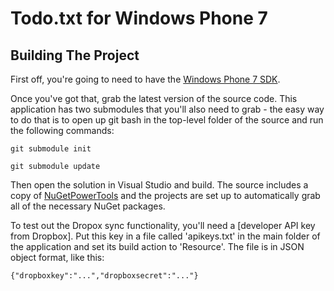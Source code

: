 # Todo.txt for Windows Phone 7

## Building The Project

First off, you're going to need to have the [Windows Phone 7 SDK](http://msdn.microsoft.com/en-us/library/ff402530%28v=vs.92%29.aspx).

Once you've got that, grab the latest version of the source code. This application has two submodules that you'll also need to grab - the easy way to do that is to open up git bash in the top-level folder of the source and run the following commands:

	git submodule init

	git submodule update

Then open the solution in Visual Studio and build. The source includes a copy of [NuGetPowerTools](https://github.com/davidfowl/NuGetPowerTools) and the projects are set up to automatically grab all of the necessary NuGet packages. 

To test out the Dropox sync functionality, you'll need a [developer API key from Dropbox]. Put this key in a file called 'apikeys.txt' in the main folder of the application and set its build action to 'Resource'. The file is in JSON object format, like this:

	{"dropboxkey":"...","dropboxsecret":"..."}
	

